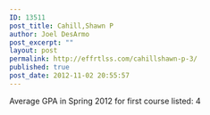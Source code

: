 ```yaml
---
ID: 13511
post_title: Cahill,Shawn P
author: Joel DesArmo
post_excerpt: ""
layout: post
permalink: http://effrtlss.com/cahillshawn-p-3/
published: true
post_date: 2012-11-02 20:55:57
---
```

<p>Average GPA in Spring 2012 for first course listed: 4</p>
